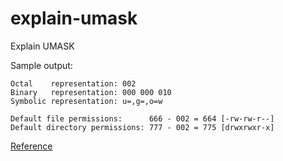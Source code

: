 explain-umask
====================

Explain UMASK

Sample output:

    Octal    representation: 002
    Binary   representation: 000 000 010
    Symbolic representation: u=,g=,o=w
    
    Default file permissions:      666 - 002 = 664 [-rw-rw-r--]
    Default directory permissions: 777 - 002 = 775 [drwxrwxr-x]


[Reference](http://blog.sleeplessbeastie.eu/2016/06/13/how-to-explain-umask/)
